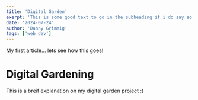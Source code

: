 ```yaml
---
title: 'Digital Garden'
exerpt: 'This is some good text to go in the subheading if i do say so myself'
date: '2024-07-24'
author: 'Danny Grimmig'
tags: ['web dev']
---
```


My first article... lets see how this goes!

# Digital Gardening
This is a breif explanation on my digital garden project :) 